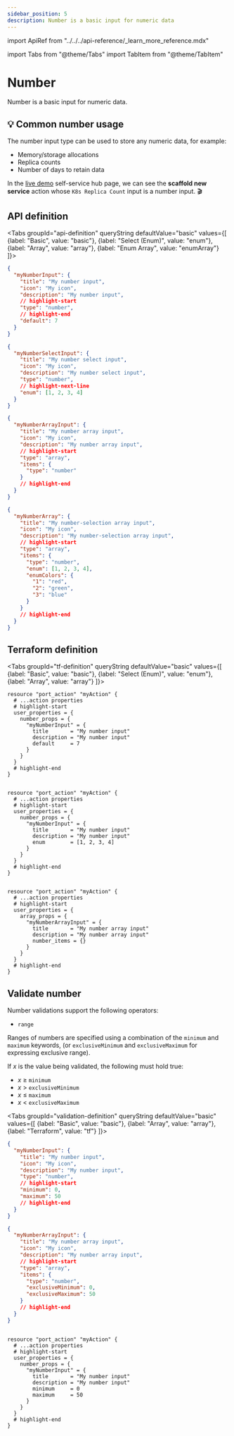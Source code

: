 ```yaml
---
sidebar_position: 5
description: Number is a basic input for numeric data
---
```


import ApiRef from "../../../api-reference/\_learn_more_reference.mdx"

import Tabs from "@theme/Tabs"
import TabItem from "@theme/TabItem"

# Number

Number is a basic input for numeric data.

## 💡 Common number usage

The number input type can be used to store any numeric data, for example:

- Memory/storage allocations
- Replica counts
- Number of days to retain data

In the [live demo](https://demo.getport.io/self-serve) self-service hub page, we can see the **scaffold new service** action whose `K8s Replica Count` input is a number input. 🎬

## API definition

<Tabs groupId="api-definition" queryString defaultValue="basic" values={[
{label: "Basic", value: "basic"},
{label: "Select (Enum)", value: "enum"},
{label: "Array", value: "array"},
{label: "Enum Array", value: "enumArray"}
]}>

<TabItem value="basic">

```json showLineNumbers
{
  "myNumberInput": {
    "title": "My number input",
    "icon": "My icon",
    "description": "My number input",
    // highlight-start
    "type": "number",
    // highlight-end
    "default": 7
  }
}
```

</TabItem>
<TabItem value="enum">

```json showLineNumbers
{
  "myNumberSelectInput": {
    "title": "My number select input",
    "icon": "My icon",
    "description": "My number select input",
    "type": "number",
    // highlight-next-line
    "enum": [1, 2, 3, 4]
  }
}
```

</TabItem>
<TabItem value="array">

```json showLineNumbers
{
  "myNumberArrayInput": {
    "title": "My number array input",
    "icon": "My icon",
    "description": "My number array input",
    // highlight-start
    "type": "array",
    "items": {
      "type": "number"
    }
    // highlight-end
  }
}
```

</TabItem>
<TabItem value="enumArray">

```json showLineNumbers
{
  "myNumberArray": {
    "title": "My number-selection array input",
    "icon": "My icon",
    "description": "My number-selection array input",
    // highlight-start
    "type": "array",
    "items": {
      "type": "number",
      "enum": [1, 2, 3, 4],
      "enumColors": {
        "1": "red",
        "2": "green",
        "3": "blue"
      }
    }
    // highlight-end
  }
}
```

</TabItem>
</Tabs>

<ApiRef />

## Terraform definition

<Tabs groupId="tf-definition" queryString defaultValue="basic" values={[
{label: "Basic", value: "basic"},
{label: "Select (Enum)", value: "enum"},
{label: "Array", value: "array"}
]}>

<TabItem value="basic">

```hcl showLineNumbers
resource "port_action" "myAction" {
  # ...action properties
  # highlight-start
  user_properties = {
    number_props = {
      "myNumberInput" = {
        title       = "My number input"
        description = "My number input"
        default     = 7
      }
    }
  }
  # highlight-end
}
```

</TabItem>

<TabItem value="enum">

```hcl showLineNumbers

resource "port_action" "myAction" {
  # ...action properties
  # highlight-start
  user_properties = {
    number_props = {
      "myNumberInput" = {
        title       = "My number input"
        description = "My number input"
        enum        = [1, 2, 3, 4]
      }
    }
  }
  # highlight-end
}

```

</TabItem>

<TabItem value="array">

```hcl showLineNumbers

resource "port_action" "myAction" {
  # ...action properties
  # highlight-start
  user_properties = {
    array_props = {
      "myNumberArrayInput" = {
        title       = "My number array input"
        description = "My number array input"
        number_items = {}
      }
    }
  }
  # highlight-end
}

```

</TabItem>

</Tabs>

## Validate number

Number validations support the following operators:

- `range`

Ranges of numbers are specified using a combination of the `minimum` and `maximum` keywords, (or `exclusiveMinimum` and `exclusiveMaximum` for expressing exclusive range).

If _x_ is the value being validated, the following must hold true:

- _x_ ≥ `minimum`
- _x_ > `exclusiveMinimum`
- _x_ ≤ `maximum`
- _x_ < `exclusiveMaximum`

<Tabs groupId="validation-definition" queryString defaultValue="basic" values={[
{label: "Basic", value: "basic"},
{label: "Array", value: "array"},
{label: "Terraform", value: "tf"}
]}>

<TabItem value="basic">

```json showLineNumbers
{
  "myNumberInput": {
    "title": "My number input",
    "icon": "My icon",
    "description": "My number input",
    "type": "number",
    // highlight-start
    "minimum": 0,
    "maximum": 50
    // highlight-end
  }
}
```

</TabItem>

<TabItem value="array">

```json showLineNumbers
{
  "myNumberArrayInput": {
    "title": "My number array input",
    "icon": "My icon",
    "description": "My number array input",
    // highlight-start
    "type": "array",
    "items": {
      "type": "number",
      "exclusiveMinimum": 0,
      "exclusiveMaximum": 50
    }
    // highlight-end
  }
}
```

</TabItem>

<TabItem value="tf">

```hcl showLineNumbers

resource "port_action" "myAction" {
  # ...action properties
  # highlight-start
  user_properties = {
    number_props = {
      "myNumberInput" = {
        title       = "My number input"
        description = "My number input"
        minimum     = 0
        maximum     = 50
      }
    }
  }
  # highlight-end
}

```

</TabItem>
</Tabs>
